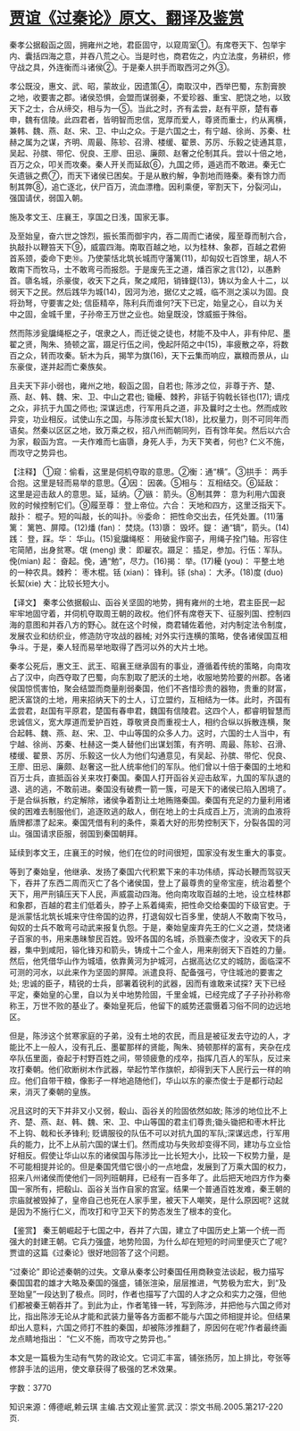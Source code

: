 # [贾谊《过秦论》原文、翻译及鉴赏](https://www.vrrw.net/wx/14068.html)

秦孝公据殽函之固，拥雍州之地，君臣固守，以窥周室①。有席卷天下、包举宇内、囊括四海之意，并吞八荒之心。当是时也，商君佐之，内立法度，务耕织，修守战之具，外连衡而斗诸侯②。于是秦人拱手而取西河之外③。

孝公既没，惠文、武、昭，蒙故业，因遗策④，南取汉中，西举巴蜀，东割膏腴之地，收要害之郡。诸侯恐惧，会盟而谋弱秦，不爱珍器、重宝、肥饶之地，以致天下之士，合从缔交，相与为一⑤。当此之时，齐有孟尝，赵有平原，楚有春申，魏有信陵。此四君者，皆明智而忠信，宽厚而爱人，尊贤而重士，约从离横，兼韩、魏、燕、赵、宋、卫、中山之众。于是六国之士，有宁越、徐尚、苏秦、杜赫之属为之谋，齐明、周最、陈轸、召滑、楼缓、翟景、苏厉、乐毅之徒通其意，吴起、孙膑、带佗、倪良、王廖、田忌、廉颇、赵奢之伦制其兵。尝以十倍之地，百万之众，叩关而攻秦。秦人开关而延敌⑥，九国之师，遁逃而不敢进。秦无亡矢遗镞之费⑦，而天下诸侯已困矣。于是从散约解，争割地而赂秦。秦有馀力而制其弊⑧，追亡逐北，伏尸百万，流血漂橹。因利乘便，宰割天下，分裂河山，强国请伏，弱国入朝。

施及孝文王、庄襄王，享国之日浅，国家无事。

及至始皇，奋六世之馀烈，振长策而御宇内，吞二周而亡诸侯，履至尊而制六合，执敲扑以鞭笞天下⑨，威震四海。南取百越之地，以为桂林、象郡，百越之君俯首系颈，委命下吏⑩。乃使蒙恬北筑长城而守藩篱(11)，却匈奴七百馀里，胡人不敢南下而牧马，士不敢弯弓而报怨。于是废先王之道，燔百家之言(12)，以愚黔首。隳名城，杀豪俊，收天下之兵，聚之咸阳，销锋鍉(13)，铸以为金人十二，以弱天下之民。然后践华为城(14)，因河为池，据亿丈之城，临不测之溪以为固。良将劲弩，守要害之处; 信臣精卒，陈利兵而谁何?天下已定，始皇之心，自以为关中之固，金城千里，子孙帝王万世之业也。始皇既没，馀威振于殊俗。

然而陈涉瓮牖绳枢之子，氓隶之人，而迁徙之徒也，材能不及中人，非有仲尼、墨翟之贤，陶朱、猗顿之富，蹑足行伍之间，俛起阡陌之中(15)，率疲散之卒，将数百之众，转而攻秦。斩木为兵，揭竿为旗(16)，天下云集而响应，赢粮而景从，山东豪俊，遂并起而亡秦族矣。

且夫天下非小弱也，雍州之地，殽函之固，自若也; 陈涉之位，非尊于齐、楚、燕、赵、韩、魏、宋、卫、中山之君也; 锄耰、棘矜，非铦于钩戟长铩也(17); 谪戍之众，非抗于九国之师也; 深谋远虑，行军用兵之道，非及曩时之士也。然而成败异变，功业相反。试使山东之国，与陈涉度长絜大(18)，比权量力，则不可同年而语矣。然秦以区区之地，致万乘之权，招八州而朝同列，百有馀年矣。然后以六合为家，殽函为宫。一夫作难而七庙隳，身死人手，为天下笑者，何也? 仁义不施，而攻守之势异也。



【注释】 ①窥：偷看，这里是伺机夺取的意思。②衡：通“横”。③拱手： 两手合抱。这里是轻而易举的意思。④因： 因袭。⑤相与： 互相结交。⑥延敌： 这里是迎击敌人的意思。延，延纳。⑦镞： 箭头。⑧制其弊： 意为利用六国衰败的时候控制它们。⑨履至尊： 登上帝位。六合： 天地和四方，这里泛指天下。敲扑： 棍子。短的叫敲，长的叫扑。⑩委命： 把性命交出去，任凭处置。(11)藩篱： 篱笆、屏障。(12)燔 (fan)： 焚烧。(13)隳： 毁坏。鍉： 通“镝”，箭头。(14)践： 登，踩。华： 华山。(15)瓮牖绳枢： 用破瓮作窗子，用绳子拴门轴。形容住宅简陋，出身贫寒。氓 (meng) 隶： 即雇农。蹑足： 插足，参加。行伍：军队。俛(mian) 起： 奋起。俛，通“勉”，尽力。(16)揭： 举。(17)耰 (you)： 平整土地的一种农具。棘矜： 枣木棍。铦 (xian)： 锋利。铩 (sha)： 大矛。(18)度 (duo) 长絜(xie) 大：比较长短大小。

【译文】 秦孝公依据殽山、函谷关坚固的地势，拥有雍州的土地，君主臣民一起牢牢地固守着，并伺机夺取周王朝的政权。他们怀有席卷天下、征服列国、控制四海的意图和并吞八方的野心。就在这个时候，商君辅佐着他，对内制定法令制度，发展农业和纺织业，修造防守攻战的器械; 对外实行连横的策略，使各诸侯国互相争斗。于是，秦人轻而易举地取得了西河以外的大片土地。

秦孝公死后，惠文王、武王、昭襄王继承固有的事业，遵循着传统的策略，向南攻占了汉中，向西夺取了巴蜀，向东割取了肥沃的土地，收服地势险要的州郡。各诸侯国惊慌害怕，聚会结盟而商量削弱秦国，他们不吝惜珍贵的器物，贵重的财富，肥沃富饶的土地，用来招纳天下的士人，订立盟约，互相结为一体。此时，齐国有孟尝君，赵国有平原君，楚国有春申君，魏国有信陵君。这四个人，都睿明智慧而忠诚信义，宽大厚道而爱护百姓，尊敬贤良而重视士人，相约合纵以拆散连横，聚合起韩、魏、燕、赵、宋、卫、中山等国的众多人力。这时，六国的士人当中，有宁越、徐尚、苏秦、杜赫这一类人替他们出谋划策，有齐明、周最、陈轸、召滑、楼缓、翟景、苏厉、乐毅这一伙人为他们勾通意见，有吴起、孙膑、带佗、倪良、王廖、田忌、廉颇、赵奢这一批人统率他们的军队。他们曾以十倍于秦国的土地和百万士兵，直抵函谷关来攻打秦国。秦国人打开函谷关迎击敌军，九国的军队退的退、逃的逃，不敢前进。秦国没有破费一箭一簇，可是天下的诸侯已陷入困境了。于是合纵拆散，约定解除，诸侯争着割让土地贿赂秦国。秦国有充足的力量利用诸侯的困难去制服他们，追逐败逃的敌人，倒在地上的士兵成百上万，流淌的血液将盾牌都漂了起来。秦国凭借有利的条件，乘着大好的形势控制天下，分裂各国的河山。强国请求臣服，弱国到秦国朝拜。

延续到孝文王，庄襄王的时候，他们在位的时间很短，国家没有发生重大的事变。

等到了秦始皇，他继承、发扬了秦国六代积累下来的丰功伟绩，挥动长鞭而驾驭天下，吞并了东西二周而灭亡了各个诸侯国，登上了最尊贵的皇帝宝座，统治着整个天下，用严刑镇压天下人民，声威震动四海。他向南攻取百越的土地，设立桂林郡和象郡，百越的君主们低着头，脖子上系着绳索，把性命交给秦国的下级官吏。于是派蒙恬北筑长城来守住帝国的边界，打退匈奴七百多里，使胡人不敢南下牧马，匈奴的士兵不敢弯弓动武来报复仇怨。于是，秦始皇废弃先王的仁义之道，焚烧诸子百家的书，用来愚昧黎民百姓。毁坏各国的名城，杀戮豪杰俊才，没收天下的兵器，集中到咸阳，镕化锋刃和箭头，铸成十二个金人，用来削弱天下百姓的力量。然后，他凭借华山作为城墙，依靠黄河为护城河，占据高达亿丈的城防，面临深不可测的河水，以此来作为坚固的屏障。派遣良将、配备强弓，守住城池的要害之处; 忠诚的臣子，精锐的士兵，部署着锐利的武器，因而有谁敢来试探? 天下已经平定，秦始皇的心里，自以为关中地势险固，千里金城，已经完成了子子孙孙称帝称王，万世不败的基业了。秦始皇死后，他留下的威势还震慑着习俗不同的边远地区。

但是，陈涉这个贫寒家庭的子弟，没有土地的农民，而且是被征发去守边的人，才能比不上一般人，没有孔丘、墨翟那样的贤能，陶朱、猗顿那样的富有，夹杂在戍卒队伍里面，奋起于村野百姓之间，带领疲惫的戍卒，指挥几百人的军队，反过来攻打秦朝。他们砍断树木作武器，举起竹竿作旗帜，却得到天下人民行云一样的响应。他们自带干粮，像影子一样地追随他们，华山以东的豪杰俊士于是都行动起来，消灭了秦朝的皇族。

况且这时的天下并非又小又弱，殽山、函谷关的险固依然如故; 陈涉的地位比不上齐、楚、燕、赵、韩、魏、宋、卫、中山等国的君主们尊贵;锄头锄把和枣木杆比不上钩、戟和长矛锋利; 贬谪服役的队伍不可以对抗九国的军队;深谋远虑，行军用兵的能力，比不上从前六国的谋士们。然而成功与失败却变得不同，建功与立业恰好相反。假使让华山以东的诸侯国与陈涉比一比长短大小，比较一下权势力量，是不可能相提并论的。但是秦国凭借它很小的一点地盘，发展到了万乘大国的权力，招来八州诸侯而使他们一同列班朝拜，已经有一百多年了。此后把天地四方作为秦国一家所有，把殽山、函谷关当作自家的宫室。结果一个普通百姓发难，秦王朝的宗庙就被毁掉了，皇帝自己也死在人家手里，被天下人嘲笑，是什么原因呢? 这就是因为不施行仁义，而攻打和守卫天下的势态发生了根本的变化。

【鉴赏】 秦王朝崛起于七国之中，吞并了六国，建立了中国历史上第一个统一而强大的封建王朝。它兵力强盛，地势险固，为什么却在短短的时间里便灭亡了呢?贾谊的这篇《过秦论》很好地回答了这个问题。

“过秦论” 即论述秦朝的过失。文章从秦孝公时秦国任用商鞅变法谈起，极力描写秦国国君的雄才大略及秦国的强盛，铺张渲染，层层推进，气势极为宏大，到“及至始皇”一段达到了极点。同时，作者也描写了六国的人才之众和实力之强，但他们都被秦王朝吞并了。到此为止，作者笔锋一转，写到陈涉，并把他与六国之师对比，指出陈涉无论从才能和武装力量等各方面都不能与六国之师相提并论。但结果却出人意料，六国之师打不胜的秦国，却被陈涉推翻了，原因何在呢?作者最终画龙点睛地指出： “仁义不施，而攻守之势异也。”

本文是一篇极为生动有气势的政论文。它词汇丰富，铺张扬厉，加上排比，夸张等修辞手法的运用，使文章获得了极强的艺术效果。

字数：3770

知识来源：傅德岷,赖云琪 主编.古文观止鉴赏.武汉：崇文书局.2005.第217-220页.

